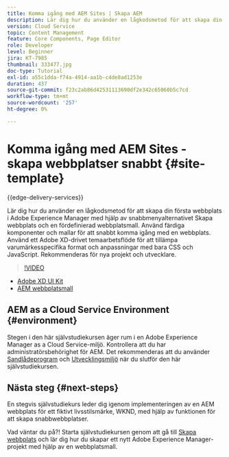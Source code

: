 ```yaml
---
title: Komma igång med AEM Sites | Skapa AEM
description: Lär dig hur du använder en lågkodsmetod för att skapa din första webbplats i Adobe Experience Manager med hjälp av snabbmenyalternativet Skapa webbplats och en fördefinierad webbplatsmall. Använd färdiga komponenter och mallar för att snabbt komma igång med en webbplats. Använd ett Adobe XD-drivet temaarbetsflöde för att tillämpa varumärkesspecifika format och anpassningar med bara CSS och JavaScript. Rekommenderas för nya projekt och utvecklare.
version: Cloud Service
topic: Content Management
feature: Core Components, Page Editor
role: Developer
level: Beginner
jira: KT-7985
thumbnail: 333477.jpg
doc-type: Tutorial
exl-id: a55c1dda-f74a-4914-aa1b-c4de8ad1253e
duration: 437
source-git-commit: f23c2ab86d42531113690df2e342c65060b5c7cd
workflow-type: tm+mt
source-wordcount: '257'
ht-degree: 0%

---
```


# Komma igång med AEM Sites - skapa webbplatser snabbt {#site-template}

{{edge-delivery-services}}

Lär dig hur du använder en lågkodsmetod för att skapa din första webbplats i Adobe Experience Manager med hjälp av snabbmenyalternativet Skapa webbplats och en fördefinierad webbplatsmall. Använd färdiga komponenter och mallar för att snabbt komma igång med en webbplats. Använd ett Adobe XD-drivet temaarbetsflöde för att tillämpa varumärkesspecifika format och anpassningar med bara CSS och JavaScript. Rekommenderas för nya projekt och utvecklare.

>[!VIDEO](https://video.tv.adobe.com/v/333477?quality=12&learn=on)

* [Adobe XD UI Kit](https://github.com/adobe/aem-site-template-basic/blob/main/files/wireframe.xd)
* [AEM webbplatsmall](https://github.com/adobe/aem-site-template-basic)

## AEM as a Cloud Service Environment {#environment}

Stegen i den här självstudiekursen äger rum i en Adobe Experience Manager as a Cloud Service-miljö. Kontrollera att du har administratörsbehörighet för AEM. Det rekommenderas att du använder [Sandlådeprogram](https://experienceleague.adobe.com/docs/experience-manager-cloud-service/onboarding/getting-access/sandbox-programs/introduction-sandbox-programs.html) och [Utvecklingsmiljö](https://experienceleague.adobe.com/docs/experience-manager-cloud-service/implementing/using-cloud-manager/manage-environments.html) när du slutför den här självstudiekursen.

## Nästa steg {#next-steps}

En stegvis självstudiekurs leder dig igenom implementeringen av en AEM webbplats för ett fiktivt livsstilsmärke, WKND, med hjälp av funktionen för att skapa snabbwebbplatser.

Vad väntar du på?! Starta självstudiekursen genom att gå till [Skapa webbplats](create-site.md) och lär dig hur du skapar ett nytt Adobe Experience Manager-projekt med hjälp av en webbplatsmall.
